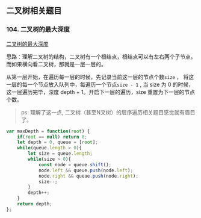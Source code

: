 ## 二叉树相关题目

### 104. 二叉树的最大深度

[二叉树的最大深度](https://leetcode.cn/problems/maximum-depth-of-binary-tree/submissions/)

思路：理解二叉树的结构，二叉树有一个根结点，根结点可以有左右两个子节点。
而如果横向看二叉树，那就是一层一层的。

从第一层开始，在遍历每一层的时候，先记录当前这一层的节点个数`size` ，
将这一层的每一个节点放入队列中，每遍历一个节点`size - 1` , 当 size 为 0 的时候，
这一层遍历完毕，深度 depth + 1。开启下一层的遍历，size 重置为下一层的节点个数。

> ps: 理解了这一点, 二叉树（甚至N叉树）的层序遍历相关题目感觉就有眉目了。
```typescript
var maxDepth = function(root) {
    if(root == null) return 0;
    let depth = 0, queue = [root];
    while(queue.length > 0){
        let size = queue.length;
        while(size > 0){
            const node = queue.shift();
            node.left && queue.push(node.left);
            node.right && queue.push(node.right);
            size--;
        }
        depth++;
    }
    return depth;
};
```
